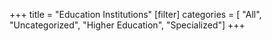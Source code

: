 +++
title = "Education Institutions"
[filter]
    categories = [
        "All",
        "Uncategorized",
        "Higher Education",
        "Specialized"] 
+++
